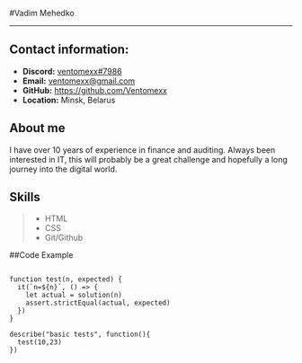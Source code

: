 #Vadim Mehedko
***
## Contact information:
+ **Discord:** [ventomexx#7986](https://discordapp.com/users/261512184570445826)
+ **Email:** ventomexx@gmail.com
+ **GitHub:** https://github.com/Ventomexx
+ **Location:** Minsk, Belarus

## About me
I have over 10 years of experience in finance and auditing. Always been interested in IT, this will probably be a great challenge and hopefully a long journey into the digital world.

## Skills
>- HTML
>- CSS
>- Git/Github

##Code Example
```const { assert } = require("chai")

function test(n, expected) {
  it(`n=${n}`, () => {  
    let actual = solution(n)
    assert.strictEqual(actual, expected)
  })
}

describe("basic tests", function(){
  test(10,23)
})
```